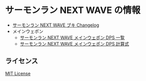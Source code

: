 # サーモンラン NEXT WAVE の情報

- [サーモンラン NEXT WAVE ブキ Changelog](docs/weapons/CHANGELOG.md)
- メインウェポン
	- [サーモンラン NEXT WAVE メインウェポン DPS 一覧](docs/weapons/main/dps-list.md)
	- [サーモンラン NEXT WAVE メインウェポン DPS 計算式](docs/weapons/main/dps-calculation.md)

## ライセンス

[MIT License](LICENSE)
